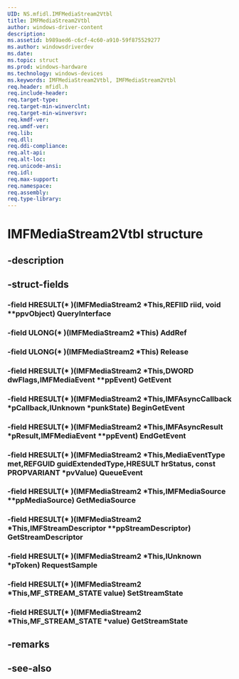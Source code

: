 ```yaml
---
UID: NS.mfidl.IMFMediaStream2Vtbl
title: IMFMediaStream2Vtbl
author: windows-driver-content
description: 
ms.assetid: b989aed6-c6cf-4c60-a910-59f875529277
ms.author: windowsdriverdev
ms.date: 
ms.topic: struct
ms.prod: windows-hardware
ms.technology: windows-devices
ms.keywords: IMFMediaStream2Vtbl, IMFMediaStream2Vtbl
req.header: mfidl.h
req.include-header:
req.target-type:
req.target-min-winverclnt:
req.target-min-winversvr:
req.kmdf-ver:
req.umdf-ver:
req.lib:
req.dll:
req.ddi-compliance:
req.alt-api:
req.alt-loc:
req.unicode-ansi:
req.idl:
req.max-support:
req.namespace:
req.assembly:
req.type-library:
---
```


# IMFMediaStream2Vtbl structure

## -description



## -struct-fields

### -field HRESULT(* )(IMFMediaStream2 *This,REFIID riid, void **ppvObject) QueryInterface			
 	
### -field ULONG(* )(IMFMediaStream2 *This) AddRef			
 	
### -field ULONG(* )(IMFMediaStream2 *This) Release			
 	
### -field HRESULT(* )(IMFMediaStream2 *This,DWORD dwFlags,IMFMediaEvent **ppEvent) GetEvent			
 	
### -field HRESULT(* )(IMFMediaStream2 *This,IMFAsyncCallback *pCallback,IUnknown *punkState) BeginGetEvent			
 	
### -field HRESULT(* )(IMFMediaStream2 *This,IMFAsyncResult *pResult,IMFMediaEvent **ppEvent) EndGetEvent			
 	
### -field HRESULT(* )(IMFMediaStream2 *This,MediaEventType met,REFGUID guidExtendedType,HRESULT hrStatus, const PROPVARIANT *pvValue) QueueEvent			
 	
### -field HRESULT(* )(IMFMediaStream2 *This,IMFMediaSource **ppMediaSource) GetMediaSource			
 	
### -field HRESULT(* )(IMFMediaStream2 *This,IMFStreamDescriptor **ppStreamDescriptor) GetStreamDescriptor			
 	
### -field HRESULT(* )(IMFMediaStream2 *This,IUnknown *pToken) RequestSample			
 	
### -field HRESULT(* )(IMFMediaStream2 *This,MF_STREAM_STATE value) SetStreamState			
 	
### -field HRESULT(* )(IMFMediaStream2 *This,MF_STREAM_STATE *value) GetStreamState			
 	
## -remarks

## -see-also